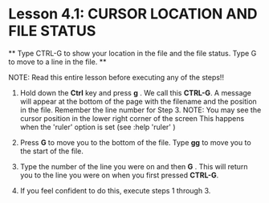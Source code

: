 # Lesson 4.1: CURSOR LOCATION AND FILE STATUS

** Type CTRL-G to show your location in the file and the file status.
Type  G  to move to a line in the file. **

NOTE: Read this entire lesson before executing any of the steps!!

1. Hold down the **Ctrl** key and press  **g** .  We call this **CTRL-G**. A message will appear at the bottom of the page with the filename and the position in the file.  Remember the line number for Step 3.
NOTE:  You may see the cursor position in the lower right corner of the screen This happens when the 'ruler' option is set (see  :help 'ruler'  )

2. Press  **G**  to move you to the bottom of the file.
Type  **gg**  to move you to the start of the file.

3. Type the number of the line you were on and then  **G** .  This will return you to the line you were on when you first pressed **CTRL-G**.

4. If you feel confident to do this, execute steps 1 through 3.
